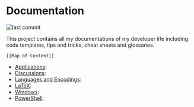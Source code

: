 # Documentation 

![last commit](https://img.shields.io/github/last-commit/yetenol/doc?color=white)

This project contains all my documentations of my developer life including code templates, tips and tricks, cheat sheets and glossaries.

```dynamic-embed
[[Map of Content]]
```

<ul class="dataview list-view-ul"><li><span><a aria-label-position="top" aria-label="Applications.md" data-href="Applications.md" href="Applications.md" class="internal-link" target="_blank" rel="noopener">Applications</a></span>: <ul class="dataview dataview-ul dataview-result-list-ul"></ul></li><li><span><a aria-label-position="top" aria-label="Discussions.md" data-href="Discussions.md" href="Discussions.md" class="internal-link" target="_blank" rel="noopener">Discussions</a></span>: <ul class="dataview dataview-ul dataview-result-list-ul"></ul></li><li><span><a aria-label-position="top" aria-label="Languages and Encodings.md" data-href="Languages and Encodings.md" href="Languages and Encodings.md" class="internal-link" target="_blank" rel="noopener">Languages and Encodings</a></span>: <ul class="dataview dataview-ul dataview-result-list-ul"></ul></li><li><span><a aria-label-position="top" aria-label="LaTeX.md" data-href="LaTeX.md" href="LaTeX.md" class="internal-link" target="_blank" rel="noopener">LaTeX</a></span>: <ul class="dataview dataview-ul dataview-result-list-ul"></ul></li><li><span><a aria-label-position="top" aria-label="Windows.md" data-href="Windows.md" href="Windows.md" class="internal-link" target="_blank" rel="noopener">Windows</a></span>: <ul class="dataview dataview-ul dataview-result-list-ul"></ul></li><li><span><a aria-label-position="top" aria-label="PowerShell.md" data-href="PowerShell.md" href="PowerShell.md" class="internal-link" target="_blank" rel="noopener">PowerShell</a></span>: <ul class="dataview dataview-ul dataview-result-list-ul"></ul></li></ul>
